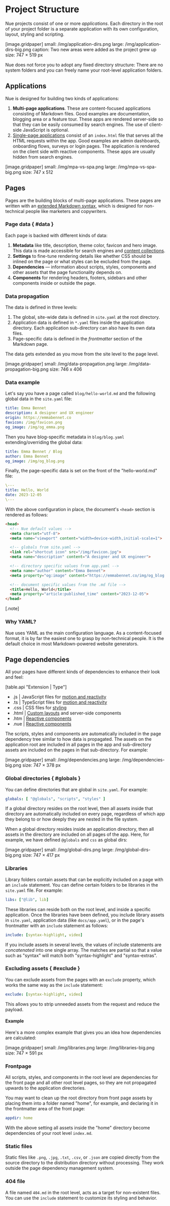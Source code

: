 
# Project Structure

Nue projects consist of one or more *applications*. Each directory in the root of your project folder is a separate application with its own configuration, layout, styling and scripting.

[image.gridpaper]
  small: /img/application-dirs.png
  large: /img/application-dirs-big.png
  caption: Two new areas were added as the project grew up
  size: 747 × 519 px

Nue does not force you to adopt any fixed directory structure: There are no system folders and you can freely name your root-level application folders.

## Applications

Nue is designed for building two kinds of applications:

1. **Multi-page applications**. These are content-focused applications consisting of Markdown files. Good examples are documentation, blogging area or a feature tour. These apps are rendered server-side so that they can be easily consumed by search engines. The use of client-side JavaScript is optional.
2. [Single-page applications](single-page-applications.html) consist of an `index.html` file that serves all the HTML requests within the app. Good examples are admin dashboards, onboarding flows, surveys or login pages. The application is rendered on the client side with reactive components. These apps are usually hidden from search engines.


[image.gridpaper]
  small: /img/mpa-vs-spa.png
  large: /img/mpa-vs-spa-big.png
  size: 747 x 512

## Pages

Pages are the building blocks of multi-page applications. These pages are written with an [extended Markdown syntax](content.html), which is designed for non-technical people like marketers and copywriters.

### Page data { #data }

Each page is backed with different kinds of data:

1. **Metadata** like title, description, theme color, favicon and hero image. This data is made accessible for search engines and [content collections](content-collections.html).
2. **Settings** to fine-tune rendering details like whether CSS should be inlined on the page or what styles can be excluded from the page.
3. **Dependencies** — information about scripts, styles, components and other assets that the page functionality depends on.
4. **Components** for rendering headers, footers, sidebars and other components inside or outside the page.

### Data propagation

The data is defined in three levels:

1. The global, site-wide data is defined in `site.yaml` at the root directory.
2. Application data is defined in `*.yaml` files inside the application directory. Each application sub-directory can also have its own data files.
3. Page-specific data is defined in the *frontmatter* section of the Markdown page.

The data gets extended as you move from the site level to the page level.

[image.gridpaper]
  small: /img/data-propagation.png
  large: /img/data-propagation-big.png
  size: 746 x 406

### Data example

Let's say you have a page called `blog/hello-world.md` and the following global data in the `site.yaml` file:

```yaml
title: Emma Bennet
description: A designer and UX engineer
origin: https://emmabennet.co
favicon: /img/favicon.png
og_image: /img/og_emma.png
```

Then you have blog-specific metadata in `blog/blog.yaml` extending/overriding the global data:

```yaml
title: Emma Bennet / Blog
author: Emma Bennet
og_image: /img/og_blog.png
```

Finally, the page-specific data is set on the front of the "hello-world.md" file:

```yaml
\---
title: Hello, World
date: 2023-12-05
\---
```

With the above configuration in place, the document's `<head>` section is rendered as follows:

```html
<head>
  <!-- Nue default values -->
  <meta charset="utf-8">
  <meta name="viewport" content="width=device-width,initial-scale=1">

  <!-- globals from site.yaml -->
  <link rel="shortcut icon" src="/img/favicon.jpg">
  <meta name="description" content="A designer and UX engineer">

  <!-- directory specific values from app.yaml -->
  <meta name="author" content="Emma Bennet">
  <meta property="og:image" content="https://emmabennet.co/img/og_blog.png">

  <!-- document specific values from the .md file -->
  <title>Hello, World</title>
  <meta property="article:published_time" content="2023-12-05">
</head>
```

[.note]
  ### Why YAML?

  Nue uses YAML as the main configuration language. As a content-focused format, it is by far the easiest one to grasp by non-technical people. It is the default choice in most Markdown-powered website generators.

## Page dependencies

All your pages have different kinds of dependencies to enhance their look and feel:

[table.api "Extension | Type"]
  - .js   | JavaScript files for [motion and reactivity](reactivity.html)
  - .ts   | TypeScript files for [motion and reactivity](reactivity.html)
  - .css  | CSS files for [styling](css-best-practices.html)
  - .html | [Custom layouts](custom-layouts.html) and server-side components
  - .htm  | [Reactive components](reactive-components.html)
  - .nue  | [Reactive components](reactive-components.html)

The scripts, styles and components are automatically included in the page dependency tree similar to how data is propagated. The assets on the application root are included in all pages in the app and sub-directory assets are included on the pages in that sub-directory. For example:

[image.gridpaper]
  small: /img/dependencies.png
  large: /img/dependencies-big.png
  size:   747 × 378 px

### Global directories { #globals }

You can define directories that are global in `site.yaml`. For example:

```yaml
globals: [ "@globals", "scripts", "styles" ]
```

If a global directory resides on the root level, then all assets inside that directory are automatically included on every page, regardless of which app they belong to or how deeply they are nested in the file system.

When a global directory resides inside an application directory, then all assets in the directory are included on all pages of the app. Here, for example, we have defined `@globals` and `css` as global dirs:

[image.gridpaper]
  small: /img/global-dirs.png
  large: /img/global-dirs-big.png
  size: 747 × 417 px

### Libraries

Library folders contain assets that can be explicitly included on a page with an `include` statement. You can define certain folders to be libraries in the `site.yaml` file. For example:

```yaml
libs: ["@lib", lib]
```

These libraries can reside both on the root level, and inside a specific application. Once the libraries have been defined, you include library assets in `site.yaml`, application data (like `docs/app.yaml`), or in the page's frontmatter with an `include` statement as follows:

```yaml
include: [syntax-highlight, video]
```

If you include assets in several levels, the values of include statements are *concatenated* into one single array. The matches are partial so that a value such as "syntax" will match both "syntax-highlight" and "syntax-extras".

### Excluding assets { #exclude }

You can exclude assets from the pages with an `exclude` property, which works the same way as the `include` statement:

```yaml
exclude: [syntax-highlight, video]
```

This allows you to strip unneeded assets from the request and reduce the payload.

#### Example

Here's a more complex example that gives you an idea how dependencies are calculated:

[image.gridpaper]
  small: /img/libraries.png
  large: /img/libraries-big.png
  size:  747 × 591 px

### Frontpage

All scripts, styles, and components in the root level are dependencies for the front page and all other root level pages, so they are not propagated upwards to the application directories.

You may want to clean up the root directory from front page assets by placing them into a folder named "home", for example, and declaring it in the frontmatter area of the front page:

```yaml
appdir: home
```

With the above setting all assets inside the "home" directory become dependencies of your root level `index.md`.

### Static files

Static files like `.png`, `.jpg`, `.txt`, `.csv`, or `.json` are copied directly from the source directory to the distribution directory without processing. They work outside the page dependency management system.

### 404 file

A file named `404.md` in the root level, acts as a target for non-existent files. You can use the `include` statement to customize its styling and behavior.

